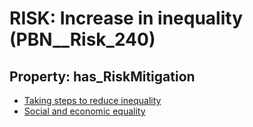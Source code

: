 # RISK: __Increase in inequality__ (PBN__Risk_240)

## Property: has_RiskMitigation

* [Taking steps to reduce inequality](PBN__RiskMitigation_289)
* [Social and economic equality](PBN__Mitigation_1828)

